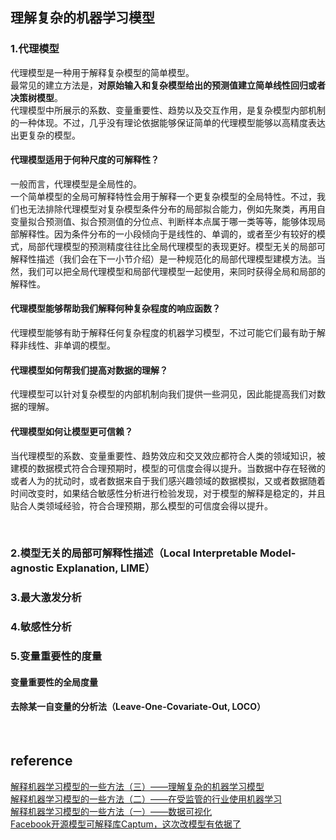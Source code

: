 ## 理解复杂的机器学习模型
### 1.代理模型
代理模型是一种用于解释复杂模型的简单模型。  
最常见的建立方法是，**对原始输入和复杂模型给出的预测值建立简单线性回归或者决策树模型**。  
代理模型中所展示的系数、变量重要性、趋势以及交互作用，是复杂模型内部机制的一种体现。不过，几乎没有理论依据能够保证简单的代理模型能够以高精度表达出更复杂的模型。

#### 代理模型适用于何种尺度的可解释性？
一般而言，代理模型是全局性的。  
一个简单模型的全局可解释特性会用于解释一个更复杂模型的全局特性。不过，我们也无法排除代理模型对复杂模型条件分布的局部拟合能力，例如先聚类，再用自变量拟合预测值、拟合预测值的分位点、判断样本点属于哪一类等等，能够体现局部解释性。因为条件分布的一小段倾向于是线性的、单调的，或者至少有较好的模式，局部代理模型的预测精度往往比全局代理模型的表现更好。模型无关的局部可解释性描述（我们会在下一小节介绍）是一种规范化的局部代理模型建模方法。当然，我们可以把全局代理模型和局部代理模型一起使用，来同时获得全局和局部的解释性。

#### 代理模型能够帮助我们解释何种复杂程度的响应函数？
代理模型能够有助于解释任何复杂程度的机器学习模型，不过可能它们最有助于解释非线性、非单调的模型。

#### 代理模型如何帮我们提高对数据的理解？
代理模型可以针对复杂模型的内部机制向我们提供一些洞见，因此能提高我们对数据的理解。

#### 代理模型如何让模型更可信赖？
当代理模型的系数、变量重要性、趋势效应和交叉效应都符合人类的领域知识，被建模的数据模式符合合理预期时，模型的可信度会得以提升。当数据中存在轻微的或者人为的扰动时，或者数据来自于我们感兴趣领域的数据模拟，又或者数据随着时间改变时，如果结合敏感性分析进行检验发现，对于模型的解释是稳定的，并且贴合人类领域经验，符合合理预期，那么模型的可信度会得以提升。

&nbsp;
### 2.模型无关的局部可解释性描述（Local Interpretable Model-agnostic Explanation, LIME）
### 3.最大激发分析
### 4.敏感性分析
### 5.变量重要性的度量
#### 变量重要性的全局度量
#### 去除某一自变量的分析法（Leave-One-Covariate-Out, LOCO）

&nbsp;
## reference
[解释机器学习模型的一些方法（三）——理解复杂的机器学习模型](https://www.cnblogs.com/wmx24/p/9356939.html)   
[解释机器学习模型的一些方法（二）——在受监管的行业使用机器学习](https://www.cnblogs.com/wmx24/p/9356937.html)   
[解释机器学习模型的一些方法（一）——数据可视化](https://www.cnblogs.com/wmx24/p/9356930.html)   
[Facebook开源模型可解释库Captum，这次改模型有依据了](http://blog.itpub.net/69946223/viewspace-2660009/)
